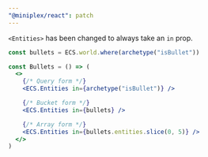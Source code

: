 ```yaml
---
"@miniplex/react": patch
---
```


`<Entities>` has been changed to always take an `in` prop.

```jsx
const bullets = ECS.world.where(archetype("isBullet"))

const Bullets = () => (
  <>
    {/* Query form */}
    <ECS.Entities in={archetype("isBullet")} />

    {/* Bucket form */}
    <ECS.Entities in={bullets} />

    {/* Array form */}
    <ECS.Entities in={bullets.entities.slice(0, 5)} />
  </>
)
```
